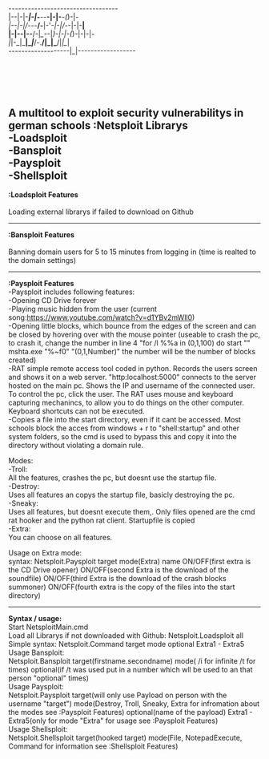 -_---_------_-------------_-------_-_--- <br>
|-\-|-|-___|-|_-___-_-__-|-|-___-(_)-|_- <br>
|--\|-|/-_-\-__/-__|-'_-\|-|/-_-\|-|-__| <br>
|-|\--|--__/-|_\__-\-|_)-|-|-(_)-|-|-|_- <br>
|_|-\_|\___|\__|___/-.__/|_|\___/|_|\__| <br>
-------------------|_|------------------     <br>                                                                                  
# <br>
A multitool to exploit security vulnerabilitys in german schools
:Netsploit Librarys <br>
-Loadsploit <br>
-Bansploit <br>
-Paysploit <br>
-Shellsploit <br>
-------------------------------------------------------------------------------------------------------------------------------------------------------------
**:Loadsploit Features**  
<br>
Loading external librarys if failed to download on Github

-------------------------------------------------------------------------------------------------------------------------------------------------------------
**:Bansploit Features**  
<br>
Banning domain users for 5 to 15 minutes from logging in (time is realted to the domain settings)

-------------------------------------------------------------------------------------------------------------------------------------------------------------
**:Paysploit Features** <br>
-Paysploit includes following features: <br>
-Opening CD Drive forever <br>
-Playing music hidden from the user (current song:https://www.youtube.com/watch?v=d1YBv2mWll0) <br>
-Opening little blocks, which bounce from the edges of the screen and can be closed by hovering over with the mouse pointer (useable to crash the pc, to crash it, change the number in line 4 "for /l %%a in (0,1,100) do start "" mshta.exe "%~f0" "(0,1,Number)" the number will be the number of blocks created) <br>
-RAT simple remote access tool coded in python. Records the users screen and shows it on a web server. "http:localhost:5000" connects to the server hosted on the main pc. Shows the IP and username of the connected user. To control the pc, click the user. The RAT uses mouse and keyboard capturing mechanincs, to allow you to do things on the other computer. Keyboard shortcuts can not be executed. <br>
-Copies a file into the start directory, even if it cant be accessed. Most schools block the acces from windows + r to "shell:startup" and other system folders, so the cmd is used to bypass this and copy it into the directory without violating a domain rule. <br>

Modes: <br>
-Troll: <br>
All the features, crashes the pc, but doesnt use the startup file. <br>
-Destroy: <br>
Uses all features an copys the startup file, basicly destroying the pc. <br>
-Sneaky: <br>
Uses all features, but doesnt execute them,. Only files opened are the cmd rat hooker and the python rat client. Startupfile is copied <br>
-Extra: <br>
You can choose on all features. <br>

Usage on Extra mode: <br>
syntax: Netsploit.Paysploit target mode(Extra) name ON/OFF(first extra is the CD Drive opener) ON/OFF(second Extra is the download of the soundfile) ON/OFF(third Extra is the download of the crash blocks summoner) ON/OFF(fourth extra is the copy of the files into the start directory) <br>

-------------------------------------------------------------------------------------------------------------------------------------------------------------
**Syntax / usage:** <br>
Start NetsploitMain.cmd <br>
Load all Librarys if not downloaded with Github: Netsploit.Loadsploit all <br>
Simple syntax: Netsploit.Command target mode optional Extra1 - Extra5 <br>
Usage Bansploit: <br>
Netsploit.Bansploit target(firstname.secondname) mode( /i for infinite /t for times) optional(if /t was used put in a number which wll be used to an that person "optional" times) <br>
Usage Paysploit: <br>
Netsploit.Paysploit target(will only use Payload on person with the username "target") mode(Destroy, Troll, Sneaky, Extra for infromation about the modes see :Paysploit Features) optional(name of the payload) Extra1 - Extra5(only for mode "Extra" for usage see :Paysploit Features) <br>
Usage Shellsploit: <br>
Netsploit.Shellsploit target(hooked target) mode(File, NotepadExecute, Command for information see :Shellsploit Features)  <br>
